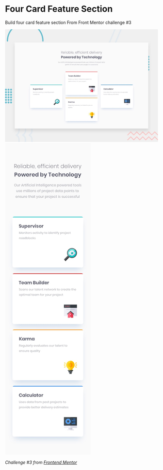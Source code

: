 # Four Card Feature Section
Build four card feature section From Front Mentor challenge #3


![Mobile Design](./design/desktop-preview.jpg)
![Desktop Design](./design/mobile-design.jpg)

*Challenge #3 from [Frontend Mentor](https://www.frontendmentor.io/)*
